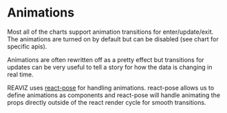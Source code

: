 # Animations

Most all of the charts support animation transitions
for enter/update/exit. The animations are turned on
by default but can be disabled (see chart for specific apis).

Animations are often rewritten off as a pretty effect but
transitions for updates can be very useful to tell a story
for how the data is changing in real time.

REAVIZ uses [react-pose](https://popmotion.io/pose/) for handling
animations. react-pose allows us to define animations as components
and react-pose will handle animating the props directly outside
of the react render cycle for smooth transitions.
